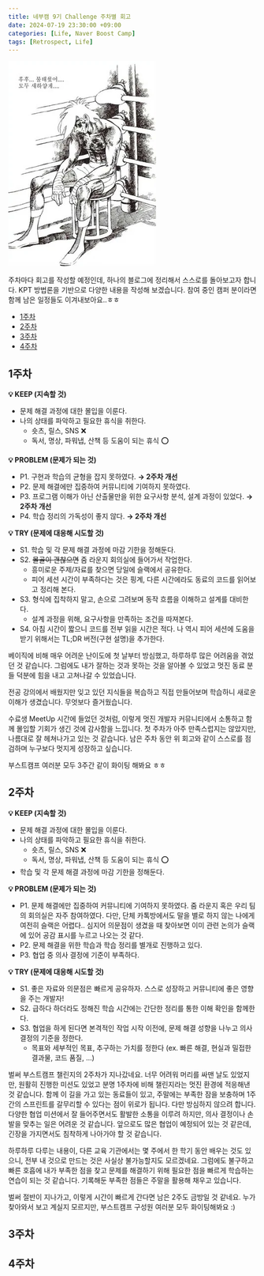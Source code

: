 ```yaml
---
title: 네부캠 9기 Challenge 주차별 회고
date: 2024-07-19 23:30:00 +09:00
categories: [Life, Naver Boost Camp]
tags: [Retrospect, Life]
---
```


![alt text](../assets/img/240721-images/burn-white.png)

주차마다 회고를 작성할 예정인데, 하나의 블로그에 정리해서 스스로를 돌아보고자 합니다.
KPT 방법론을 기반으로 다양한 내용을 작성해 보겠습니다.
참여 중인 캠퍼 분이라면 함께 남은 일정들도 이겨내보아요..ㅎㅎ

<!-- @import "[TOC]" {cmd="toc" depthFrom=1 depthTo=6 orderedList=false} -->

<!-- code_chunk_output -->

- [1주차](#1주차)
- [2주차](#2주차)
- [3주차](#3주차)
- [4주차](#4주차)

<!-- /code_chunk_output -->

## 1주차

**💡 KEEP (지속할 것)**

- 문제 해결 과정에 대한 몰입을 이룬다.
- 나의 상태를 파악하고 필요한 휴식을 취한다.
  - 숏츠, 릴스, SNS ❌
  - 독서, 명상, 파워냅, 산책 등 도움이 되는 휴식 ⭕️

**💡 PROBLEM (문제가 되는 것)**

- P1. 구현과 학습의 균형을 잡지 못하였다. **&rarr; 2주차 개선**
- P2. 문제 해결에만 집중하여 커뮤니티에 기여하지 못하였다.
- P3. 프로그램 이해가 아닌 산출물만을 위한 요구사항 분석, 설계 과정이 있었다. **&rarr; 2주차 개선**
- P4. 학습 정리의 가독성이 좋지 않다. **&rarr; 2주차 개선**

**💡 TRY (문제에 대응해 시도할 것)**

- S1. 학습 및 각 문제 해결 과정에 마감 기한을 정해둔다.
- S2. ~~몰골이 괜찮으면~~ 줌 라운지 회의실에 들어가서 작업한다.
  - 흥미로운 주제/자료를 찾으면 당일에 슬랙에서 공유한다.
  - 피어 세션 시간이 부족하다는 것은 핑계, 다른 시간에라도 동료의 코드를 읽어보고 정리해 본다.
- S3. 형식에 집착하지 말고, 손으로 그려보며 동작 흐름을 이해하고 설계를 대비한다.
  - 설계 과정을 위해, 요구사항을 만족하는 조건을 따져본다.
- S4. 아침 시간이 짧으니 코드를 전부 읽을 시간은 적다. 나 역시 피어 세션에 도움을 받기 위해서는 TL;DR 버전(구현 설명)을 추가한다.

베이직에 비해 매우 어려운 난이도에 첫 날부터 방심했고, 하루하루 많은 어려움을 겪었던 것 같습니다. 그럼에도 내가 잘하는 것과 못하는 것을 알아볼 수 있었고 멋진 동료 분들 덕분에 힘을 내고 고쳐나갈 수 있었습니다.

전공 강의에서 배웠지만 잊고 있던 지식들을 복습하고 직접 만들어보며 학습하니 새로운 이해가 생겼습니다. 무엇보다 즐거웠습니다.

수료생 MeetUp 시간에 들었던 것처럼, 이렇게 멋진 개발자 커뮤니티에서 소통하고 함께 몰입할 기회가 생긴 것에 감사함을 느낍니다. 첫 주차가 아주 만족스럽지는 않았지만, 나름대로 잘 헤쳐나가고 있는 것 같습니다. 남은 주차 동안 위 회고와 같이 스스로를 점검하며 누구보다 멋지게 성장하고 싶습니다.

부스트캠프 여러분 모두 3주간 같이 화이팅 해봐요 ㅎㅎ

## 2주차

**💡 KEEP (지속할 것)**

- 문제 해결 과정에 대한 몰입을 이룬다.
- 나의 상태를 파악하고 필요한 휴식을 취한다.
  - 숏츠, 릴스, SNS ❌
  - 독서, 명상, 파워냅, 산책 등 도움이 되는 휴식 ⭕️
- 학습 및 각 문제 해결 과정에 마감 기한을 정해둔다.

**💡 PROBLEM (문제가 되는 것)**

- P1. 문제 해결에만 집중하여 커뮤니티에 기여하지 못하였다. 줌 라운지 혹은 우리 팀의 회의실은 자주 참여하였다. 다만, 단체 카톡방에서도 말을 별로 하지 않는 나에게 여전히 슬랙은 어렵다.. 심지어 의문점이 생겼을 때 찾아보면 이미 관련 논의가 슬랙에 있어 공감 표시를 누르고 나오는 것 같다.
- P2. 문제 해결을 위한 학습과 학습 정리를 별개로 진행하고 있다.
- P3. 협업 중 의사 결정에 기준이 부족하다.

**💡 TRY (문제에 대응해 시도할 것)**

- S1. 좋은 자료와 의문점은 빠르게 공유하자. 스스로 성장하고 커뮤니티에 좋은 영향을 주는 개발자!
- S2. 급하다 하더라도 정해진 학습 시간에는 간단한 정리를 통한 이해 확인을 함께한다.
- S3. 협업을 하게 된다면 본격적인 작업 시작 이전에, 문제 해결 성향을 나누고 의사 결정의 기준을 정한다.
  - 목표와 세부적인 목표, 추구하는 가치를 정한다 (ex. 빠른 해결, 현실과 밀접한 결과물, 코드 품질, ...)

벌써 부스트캠프 챌린지의 2주차가 지나갔네요. 너무 어려워 머리를 싸맨 날도 있었지만, 원활히 진행한 미션도 있었고 분명 1주차에 비해 챌린지라는 멋진 환경에 적응해낸 것 같습니다. 함께 이 길을 가고 있는 동료들이 있고, 주말에는 부족한 잠을 보충하며 1주간의 스프린트를 갈무리할 수 있다는 점이 위로가 됩니다. 다만 방심하지 않으려 합니다. 다양한 협업 미션에서 잘 들어주면서도 활발한 소통을 이루려 하지만, 의사 결정이나 손발을 맞추는 일은 어려운 것 같습니다. 앞으로도 많은 협업이 예정되어 있는 것 같은데, 긴장을 가지면서도 침착하게 나아가야 할 것 같습니다.

하루하루 다루는 내용이, 다른 교육 기관에서는 몇 주에서 한 학기 동안 배우는 것도 있으니, 전부 내 것으로 만드는 것은 사실상 불가능할지도 모르겠네요. 그럼에도 불구하고 빠른 호흡에 내가 부족한 점을 찾고 문제를 해결하기 위해 필요한 점을 빠르게 학습하는 연습이 되는 것 같습니다. 기록해둔 부족한 점들은 주말을 활용해 채우고 있습니다.

벌써 절반이 지나가고, 이렇게 시간이 빠르게 간다면 남은 2주도 금방일 것 같네요. 누가 찾아와서 보고 계실지 모르지만, 부스트캠프 구성원 여러분 모두 화이팅해봐요 :)

## 3주차

## 4주차
